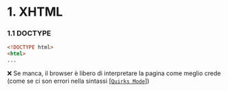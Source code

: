 # 1. XHTML

### 1.1  DOCTYPE

```html
<!DOCTYPE html>
<html>
...
```
:x: Se manca, il browser è libero di interpretare la pagina come meglio crede (come se ci son errori nella sintassi [[`Quirks Mode`](https://it.wikipedia.org/wiki/Quirks_Mode)])
